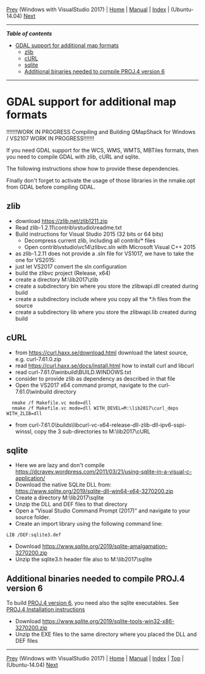 [Prev](BuildWindowsVisualStudio) (Windows with VisualStudio 2017) | [Home](Home) | [Manual](DocMain) | [Index](AxAdvIndex) | (Ubuntu-14.04) [Next](Ubuntu-14.04-HowTo)
- - -

***Table of contents***

* [GDAL support for additional map formats](#gdal-support-for-additional-map-formats)
    * [zlib ](#zlib)
    * [cURL ](#curl)
    * [sqlite ](#sqlite)
    * [Additional binaries needed to compile PROJ.4 version 6](#additional-binaries-needed-to-compile-proj4-version-6)

* * * * * * * * * *
 
# GDAL support for additional map formats
 
!!!!!!!WORK IN PROGRESS Compiling and Building QMapShack for Windows / VS2107 WORK IN PROGRESS!!!!!!!

If you need GDAL support for the WCS, WMS, WMTS, MBTiles formats, then you need to compile GDAL with zlib, cURL and sqlite.

The following instructions show how to provide these dependencies.

Finally don't forget to activate the usage of those libraries in the nmake.opt from GDAL before compiling GDAL.

## zlib 

* download https://zlib.net/zlib1211.zip
* Read zlib-1.2.11\contrib\vstudio\readme.txt
* Build instructions for Visual Studio 2015 (32 bits or 64 bits)
    * Decompress current zlib, including all contrib/* files
    * Open contrib\vstudio\vc14\zlibvc.sln with Microsoft Visual C++ 2015
* as zlib-1.2.11 does not provide a .sln file for VS1017, we have to take the one for VS2015:
*    just let VS2017 convert the sln configuration
* build the zlibvc project (Release, x64)
* create a directory M:\lib2017\zlib
* create a subdirectory bin where you store the zlibwapi.dll created during build
* create a subdirectory include where you copy all the *.h files from the source
* create a subdirectory lib where you store the zlibwapi.lib created during build

## cURL 

* from https://curl.haxx.se/download.html download the latest source, e.g. curl-7.61.0.zip
* read https://curl.haxx.se/docs/install.html how to install curl and libcurl
* read curl-7.61.0\winbuild\BUILD.WINDOWS.txt
* consider to provide zlib as dependency as described in that file
* Open the VS2017 x64 command prompt, navigate to the curl-7.61.0\winbuild directory
```
  nmake /f Makefile.vc mode=dll 
  nmake /f Makefile.vc mode=dll WITH_DEVEL=M:\lib2017\curl_deps WITH_ZLIB=dll
```
* from curl-7.61.0\builds\libcurl-vc-x64-release-dll-zlib-dll-ipv6-sspi-winssl, copy the 3 sub-directories to M:\lib2017\cURL

## sqlite 

* Here we are lazy and don't compile
https://dcravey.wordpress.com/2011/03/21/using-sqlite-in-a-visual-c-application/
* Download the native SQLite DLL from: https://www.sqlite.org/2019/sqlite-dll-win64-x64-3270200.zip
* Create a directory M:\lib2017\sqlite
* Unzip the DLL and DEF files to that directory
* Open a “Visual Studio Command Prompt (2017)” and navigate to your source folder.
* Create an import library using the following command line:
```
LIB /DEF:sqlite3.def
```
* Download https://www.sqlite.org/2019/sqlite-amalgamation-3270200.zip
* Unzip the sqlite3.h header file also to M:\lib2017\sqlite

## Additional binaries needed to compile PROJ.4 version 6

To build [PROJ.4 version 6](https://proj.org/news.html#release-notes), you need also 
the sqlite executables. See [PROJ.4 Installation instructions](https://proj.org/install.html?highlight=sqlite#compilation-and-installation-from-source-code)

* Download https://www.sqlite.org/2019/sqlite-tools-win32-x86-3270200.zip
* Unzip the EXE files to the same directory where you placed the DLL and DEF files



- - -
[Prev](BuildWindowsVisualStudio) (Windows with VisualStudio 2017) | [Home](Home) | [Manual](DocMain) | [Index](AxAdvIndex) | [Top](#) | (Ubuntu-14.04) [Next](Ubuntu-14.04-HowTo)
